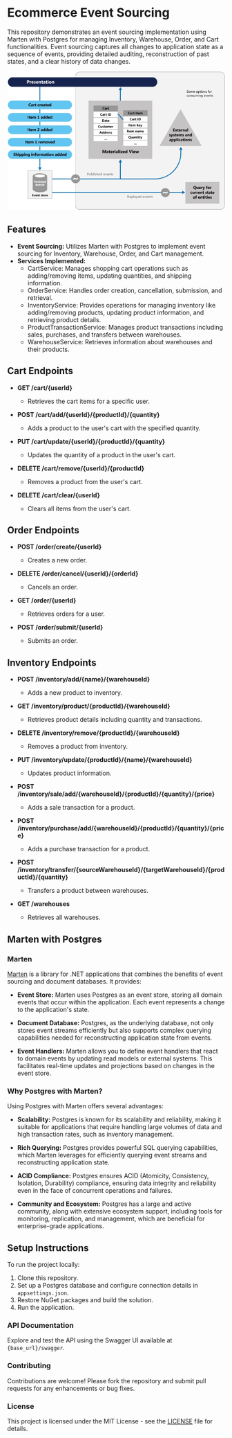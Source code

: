 # Ecommerce Event Sourcing

This repository demonstrates an event sourcing implementation using Marten with Postgres for managing Inventory, Warehouse, Order, and Cart functionalities. Event sourcing captures all changes to application state as a sequence of events, providing detailed auditing, reconstruction of past states, and a clear history of data changes.

![Add/Remove from Cart](images/cart_example.png)

## Features

- **Event Sourcing:** Utilizes Marten with Postgres to implement event sourcing for Inventory, Warehouse, Order, and Cart management.
- **Services Implemented:**
  - CartService: Manages shopping cart operations such as adding/removing items, updating quantities, and shipping information.
  - OrderService: Handles order creation, cancellation, submission, and retrieval.
  - InventoryService: Provides operations for managing inventory like adding/removing products, updating product information, and retrieving product details.
  - ProductTransactionService: Manages product transactions including sales, purchases, and transfers between warehouses.
  - WarehouseService: Retrieves information about warehouses and their products.

## Cart Endpoints

- **GET /cart/{userId}**
  - Retrieves the cart items for a specific user.

- **POST /cart/add/{userId}/{productId}/{quantity}**
  - Adds a product to the user's cart with the specified quantity.

- **PUT /cart/update/{userId}/{productId}/{quantity}**
  - Updates the quantity of a product in the user's cart.

- **DELETE /cart/remove/{userId}/{productId}**
  - Removes a product from the user's cart.

- **DELETE /cart/clear/{userId}**
  - Clears all items from the user's cart.

## Order Endpoints

- **POST /order/create/{userId}**
  - Creates a new order.

- **DELETE /order/cancel/{userId}/{orderId}**
  - Cancels an order.

- **GET /order/{userId}**
  - Retrieves orders for a user.

- **POST /order/submit/{userId}**
  - Submits an order.

## Inventory Endpoints

- **POST /inventory/add/{name}/{warehouseId}**
  - Adds a new product to inventory.

- **GET /inventory/product/{productId}/{warehouseId}**
  - Retrieves product details including quantity and transactions.

- **DELETE /inventory/remove/{productId}/{warehouseId}**
  - Removes a product from inventory.

- **PUT /inventory/update/{productId}/{name}/{warehouseId}**
  - Updates product information.

- **POST /inventory/sale/add/{warehouseId}/{productId}/{quantity}/{price}**
  - Adds a sale transaction for a product.

- **POST /inventory/purchase/add/{warehouseId}/{productId}/{quantity}/{price}**
  - Adds a purchase transaction for a product.

- **POST /inventory/transfer/{sourceWarehouseId}/{targetWarehouseId}/{productId}/{quantity}**
  - Transfers a product between warehouses.

- **GET /warehouses**
  - Retrieves all warehouses.

## Marten with Postgres

### Marten

[Marten](https://github.com/JasperFx/marten) is a library for .NET applications that combines the benefits of event sourcing and document databases. It provides:

- **Event Store:** Marten uses Postgres as an event store, storing all domain events that occur within the application. Each event represents a change to the application's state.
  
- **Document Database:** Postgres, as the underlying database, not only stores event streams efficiently but also supports complex querying capabilities needed for reconstructing application state from events.

- **Event Handlers:** Marten allows you to define event handlers that react to domain events by updating read models or external systems. This facilitates real-time updates and projections based on changes in the event store.

### Why Postgres with Marten?

Using Postgres with Marten offers several advantages:

- **Scalability:** Postgres is known for its scalability and reliability, making it suitable for applications that require handling large volumes of data and high transaction rates, such as inventory management.

- **Rich Querying:** Postgres provides powerful SQL querying capabilities, which Marten leverages for efficiently querying event streams and reconstructing application state.

- **ACID Compliance:** Postgres ensures ACID (Atomicity, Consistency, Isolation, Durability) compliance, ensuring data integrity and reliability even in the face of concurrent operations and failures.

- **Community and Ecosystem:** Postgres has a large and active community, along with extensive ecosystem support, including tools for monitoring, replication, and management, which are beneficial for enterprise-grade applications.

## Setup Instructions

To run the project locally:

1. Clone this repository.
2. Set up a Postgres database and configure connection details in `appsettings.json`.
3. Restore NuGet packages and build the solution.
4. Run the application.

### API Documentation

Explore and test the API using the Swagger UI available at `{base_url}/swagger`.

### Contributing

Contributions are welcome! Please fork the repository and submit pull requests for any enhancements or bug fixes.

### License

This project is licensed under the MIT License - see the [LICENSE](LICENSE) file for details.
